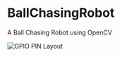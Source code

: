 # BallChasingRobot
A Ball Chasing Robot using OpenCV


![GPIO PIN Layout](https://user-images.githubusercontent.com/84378807/138842735-5bfb6eda-4010-45d9-afa9-0e14a9396b3a.png)
